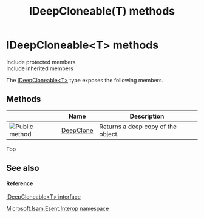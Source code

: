 ﻿---
title: IDeepCloneable(T) methods
TOCTitle: IDeepCloneable(T) methods
ms:assetid: Methods.T:Microsoft.Isam.Esent.Interop.IDeepCloneable`1
ms:mtpsurl: https://msdn.microsoft.com/library/Hh579566(v=EXCHG.10)
ms:contentKeyID: 39514596
ms.date: 07/30/2014
ms.topic: article
---

# IDeepCloneable\<T\> methods

Include protected members  
Include inherited members  

The [IDeepCloneable\<T\>](./ideepcloneable-t-interface.md) type exposes the following members.

## Methods

<table>
<thead>
<tr class="header">
<th> </th>
<th>Name</th>
<th>Description</th>
</tr>
</thead>
<tbody>
<tr class="odd">
<td><img src="../images/dn292146.pubmethod(exchg.10).gif" title="Public method" alt="Public method" /></td>
<td><a href="hh578936(v=exchg.10).md">DeepClone</a></td>
<td>Returns a deep copy of the object.</td>
</tr>
</tbody>
</table>


Top

## See also

#### Reference

[IDeepCloneable\<T\> interface](./ideepcloneable-t-interface.md)

[Microsoft.Isam.Esent.Interop namespace](./microsoft.isam.esent.interop-namespace.md)